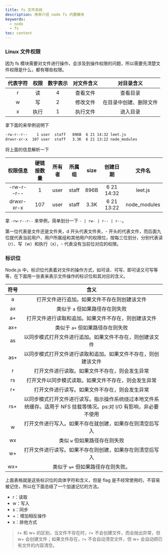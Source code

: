 ```yaml
---
title: fs 文件系统
description: 用来介绍 node fs 内置模块
keywords:
  - node
  - fs
toc: content
---
```


### Linux 文件权限

因为 fs 模块需要对文件进行操作，会涉及到操作权限的问题，所以需要先清楚文件权限是什么，都有哪些权限。

| 代表字符 | 权限 | 数字表示 | 对文件含义 |       对目录含义       |
| :------: | :--: | :------: | :--------: | :--------------------: |
|    r     |  读  |    4     |  查看文件  |        查看目录        |
|    w     |  写  |    2     |  修改文件  | 在目录中创建、删除文件 |
|    x     | 执行 |    1     |  执行文件  |        进入目录        |

拿下面的来举例说明下

```sh
-rw-r--r--    1 user  staff   896B  6 21 14:32 leet.js
drwxr-xr-x  107 user  staff   3.3K  6 21 13:22 node_modules
```

将上面的信息解析一下

|  权限信息  | 硬链接数量 | 所有者 | 所属组 | size |  创建日期  |    文件名    |
| :--------: | :--------: | :----: | :----: | :--: | :--------: | :----------: |
| -rw-r--r-- |     1      |  user  | staff  | 896B | 6 21 14:32 |   leet.js    |
| drwxr-xr-x |    107     |  user  | staff  | 3.3K | 6 21 13:22 | node_modules |

拿 `-rw-r--r--` 来举例，简单划分一下 `- | rw- | r-- | r--`。

第一位代表是文件还是文件夹，d 开头代表文件夹，- 开头的代表文件，而后面九位就代表当前用户、用户所属组和其他用户的权限位，按每三位划分，分别代表读（r）、写（w）和执行（x），- 代表没有当前位对应的权限。

### 标识位

Node.js 中，标识位代表着对文件的操作方式，如可读、可写、即可读又可写等等，在下面用一张表来表示文件操作的标识位和其对应的含义。

| 符号 |                                                        含义                                                         |
| :--: | :-----------------------------------------------------------------------------------------------------------------: |
|  a   |                                    打开文件进行追加。如果文件不存在则创建该文件                                     |
|  ax  |                                           类似于 `a` 但如果路径存在则失败                                           |
|  a+  |                                打开文件进行读取和追加。如果文件不存在，则创建该文件                                 |
| ax+  |                                          类似于 `a+` 但如果路径存在则失败                                           |
|  as  |                              以同步模式打开文件进行追加。如果文件不存在，则创建该文件                               |
| as+  |                           以同步模式打开文件进行读取和追加。如果文件不存在，则创建该文件                            |
|  r   |                                   打开文件进行读取。如果文件不存在，则会发生异常                                    |
|  rs  |                                打开文件以同步模式读取。如果文件不存在，则会发生异常                                 |
|  r+  |                                   打开文件进行读写。如果文件不存在，则会发生异常                                    |
| rs+  | 以同步模式打开文件进行读写。指示操作系统绕过本地文件系统缓存。适用于 NFS 挂载等情况。ps:对 I/O 有影响，非必要不使用 |
|  w   |                              打开文件进行写入。如果不存在就创建，如果存在则清空后写入                               |
|  wx  |                                            类似 `w` 但如果路径存在则失败                                            |
|  w+  |                              打开文件进行读写。如果不存在则创建，如果存在则清空后写入                               |
| wx+  |                                         类似于 `w+` 但如果路径存在则失败。                                          |

上面表格就是这些标识位的具体字符和含义，但是 flag 是不经常使用的，不容易被记住，所以在下面总结了一个加速记忆的方法。

- r：读取
- w：写入
- s：同步
- +：增加相反操作
- x：排他方式

> r+ 和 w+ 的区别，当文件不存在时，r+ 不会创建文件，而会抛出异常，但 w+ 会创建文件；如果文件存在，r+ 不会自动清空文件，但 w+ 会自动把已有文件的内容清空。
